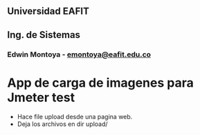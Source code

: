 ## Universidad EAFIT
## Ing. de Sistemas
### Edwin Montoya - emontoya@eafit.edu.co

# App de carga de imagenes para Jmeter test

* Hace file upload desde una pagina web.
* Deja los archivos en dir upload/
